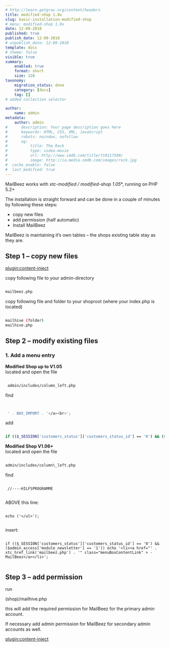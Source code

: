 ```yaml
---
# http://learn.getgrav.org/content/headers
title: modified-shop 1.0x
slug: basic-installation-modified-shop
# menu: modified-shop 1.0x
date: 12-09-2010
published: true
publish_date: 12-09-2010
# unpublish_date: 12-09-2010
template: docs
# theme: false
visible: true
summary:
    enabled: true
    format: short
    size: 128
taxonomy:
    migration_status: done
    category: [docs]
    tag: []
# added collection selector

author:
    name: admin
metadata:
    author: admin
#      description: Your page description goes here
#      keywords: HTML, CSS, XML, JavaScript
#      robots: noindex, nofollow
#      og:
#          title: The Rock
#          type: video.movie
#          url: http://www.imdb.com/title/tt0117500/
#          image: http://ia.media-imdb.com/images/rock.jpg
#  cache_enable: false
#  last_modified: true
---
```


MailBeez works with **xtc-modified / modified-shop* 1.05**, running on PHP 5.2+

The installation is straight forward and can be done in a couple of minutes by following these steps:

- copy new files
- add permission (half automatic)
- Install MailBeez

MailBeez is maintaining it’s own tables – the shops existing table stay as they are.

## Step 1 – copy new files

[plugin:content-inject](/content_blocks/download_installer)


copy following file to your admin-directory

```bash

mailbeez.php

```


copy following file and folder to your shoproot (where your index.php is located)

```bash

mailhive (folder)
mailhive.php


```

## Step 2 – modify existing files

### 1. Add a menu entry

**Modified Shop up to V1.05**  
 located and open the file

```bash

 admin/includes/column_left.php

```



find

```bash


 ' . BOX_IMPORT . '</a><br>';

```


add

```bash

if (($_SESSION['customers_status']['customers_status_id'] == '0') && ($admin_access['module_newsletter'] == '1')) echo '<li><a href="' . xtc_href_link('mailbeez.php') . '" class="menuBoxContentLink"> -MailBeez</a></li>';


```


**Modified Shop V1.06+**  
 located and open the file

```bash

admin/includes/column\_left.php


```

find


```

 //----HILFSPROGRAMME


```

ABOVE this line:

```
 
echo ('</ul>');


```

insert:


```

if (($_SESSION['customers_status']['customers_status_id'] == '0') && ($admin_access['module_newsletter'] == '1')) echo '<li><a href="' . xtc_href_link('mailbeez.php') . '" class="menuBoxContentLink" > -MailBeez</a></li>';


```



## Step 3 – add permission

run

(shop)/mailhive.php

this will add the required permission for MailBeez for the primary admin account.

If necessary add admin permission for MailBeez for secondary admin accounts as well.

[plugin:content-inject](/content_blocks/run_installer)
